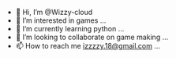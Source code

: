 - 👋 Hi, I’m @Wizzy-cloud
- 👀 I’m interested in games ...
- 🌱 I’m currently learning python ...
- 💞️ I’m looking to collaborate on game making ...
- 📫 How to reach me izzzzy.18@gmail.com ...

<!---
Wizzy-cloud/Wizzy-cloud is a ✨ special ✨ repository because its `README.md` (this file) appears on your GitHub profile.
You can click the Preview link to take a look at your changes.
--->
